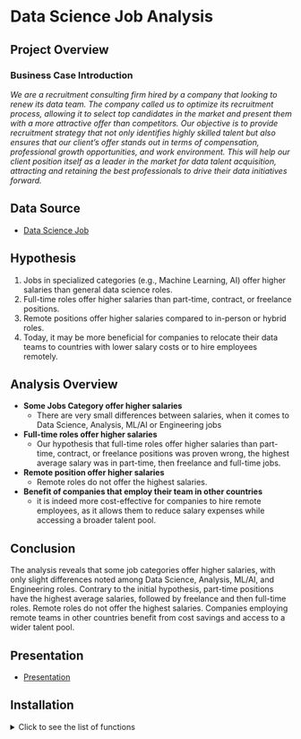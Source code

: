 # Data Science Job Analysis

## Project Overview 

### Business Case Introduction

_We are a recruitment consulting firm hired by a company that looking to renew its data team. The company called us to optimize its recruitment process, allowing it to select top candidates in the market and present them with a more attractive offer than competitors. Our objective is to provide recruitment strategy that not only identifies highly skilled talent but also ensures that our client’s offer stands out in terms of compensation, professional growth opportunities, and work environment. This will help our client position itself as a leader in the market for data talent acquisition, attracting and retaining the best professionals to drive their data initiatives forward._ 


## Data Source
- [Data Science Job](https://www.kaggle.com/datasets/brsahan/data-science-job)

## Hypothesis

1. Jobs in specialized categories (e.g., Machine Learning, AI) offer higher salaries than general data science roles.
2. Full-time roles offer higher salaries than part-time, contract, or freelance positions.
3. Remote positions offer higher salaries compared to in-person or hybrid roles.
4. Today, it may be more beneficial for companies to relocate their data teams to countries with lower salary costs or to hire employees remotely. 

## Analysis Overview

- **Some Jobs Category offer higher salaries**
	- There are very small differences between salaries, when it comes to Data Science, Analysis, ML/AI or Engineering jobs
- **Full-time roles offer higher salaries**
	- Our hypothesis that full-time roles offer higher salaries than part-time, contract, or freelance positions was proven wrong, the highest average salary was in part-time, then freelance and full-time jobs.
- **Remote position offer higher salaries**
	- Remote roles do not offer the highest salaries.
- **Benefit of companies that employ their team in other countries**
	- it is indeed more cost-effective for companies to hire remote employees, as it allows them to reduce salary expenses while accessing a broader talent pool.


## Conclusion

The analysis reveals that some job categories offer higher salaries, with only slight differences noted among Data Science, Analysis, ML/AI, and Engineering roles. Contrary to the initial hypothesis, part-time positions have the highest average salaries, followed by freelance and then full-time roles. Remote roles do not offer the highest salaries. Companies employing remote teams in other countries benefit from cost savings and access to a wider talent pool.

## Presentation 
- [Presentation](https://www.canva.com/design/DAGWSFADUfY/VH4plhxxrQSLMhSpfhkQAw)

## Installation

<details>
  <summary>Click to see the list of functions</summary>
1. **Clone the repository**:

```bash
git clone https://github.com/YourUsername/repository_name.git
```

2. **Install UV**

If you're a MacOS/Linux user type:

```bash
curl -LsSf https://astral.sh/uv/install.sh | sh
```

If you're a Windows user open an Anaconda Powershell Prompt and type :

```bash
powershell -ExecutionPolicy ByPass -c "irm https://astral.sh/uv/install.ps1 | iex"
```

3. **Create an environment**

```bash
uv venv
```

3. **Activate the environment**

If you're a MacOS/Linux user type (if you're using a bash shell):

```bash
source ./venv/bin/activate
```

If you're a MacOS/Linux user type (if you're using a csh/tcsh shell):

```bash
source ./venv/bin/activate.csh
```

If you're a Windows user type:

```bash
.\venv\Scripts\activate
```

4. **Install dependencies**:

```bash
uv pip install -r requirements.txt
```

</details>

##
